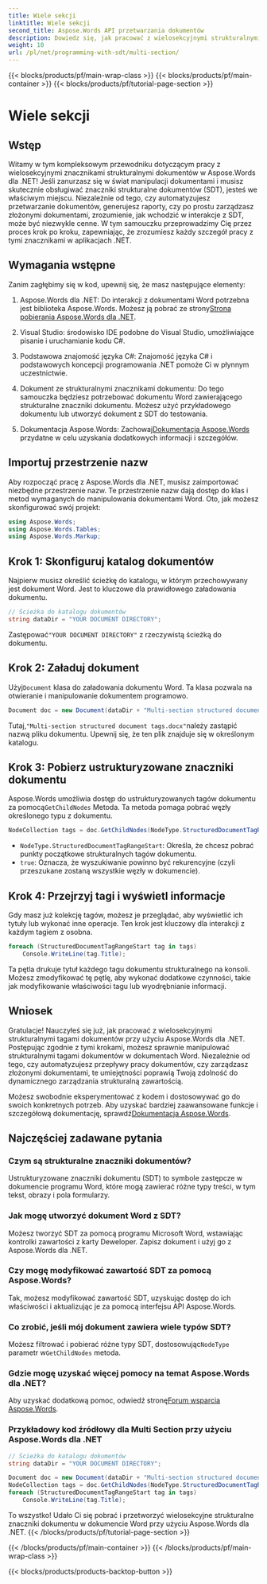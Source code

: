 ```yaml
---
title: Wiele sekcji
linktitle: Wiele sekcji
second_title: Aspose.Words API przetwarzania dokumentów
description: Dowiedz się, jak pracować z wielosekcyjnymi strukturalnymi tagami dokumentów w Aspose.Words dla .NET dzięki temu samouczkowi krok po kroku. Idealne do dynamicznej manipulacji dokumentami.
weight: 10
url: /pl/net/programming-with-sdt/multi-section/
---
```


{{< blocks/products/pf/main-wrap-class >}}
{{< blocks/products/pf/main-container >}}
{{< blocks/products/pf/tutorial-page-section >}}

# Wiele sekcji

## Wstęp

Witamy w tym kompleksowym przewodniku dotyczącym pracy z wielosekcyjnymi znacznikami strukturalnymi dokumentów w Aspose.Words dla .NET! Jeśli zanurzasz się w świat manipulacji dokumentami i musisz skutecznie obsługiwać znaczniki strukturalne dokumentów (SDT), jesteś we właściwym miejscu. Niezależnie od tego, czy automatyzujesz przetwarzanie dokumentów, generujesz raporty, czy po prostu zarządzasz złożonymi dokumentami, zrozumienie, jak wchodzić w interakcje z SDT, może być niezwykle cenne. W tym samouczku przeprowadzimy Cię przez proces krok po kroku, zapewniając, że zrozumiesz każdy szczegół pracy z tymi znacznikami w aplikacjach .NET.

## Wymagania wstępne

Zanim zagłębimy się w kod, upewnij się, że masz następujące elementy:

1.  Aspose.Words dla .NET: Do interakcji z dokumentami Word potrzebna jest biblioteka Aspose.Words. Możesz ją pobrać ze strony[Strona pobierania Aspose.Words dla .NET](https://releases.aspose.com/words/net/).

2. Visual Studio: środowisko IDE podobne do Visual Studio, umożliwiające pisanie i uruchamianie kodu C#.

3. Podstawowa znajomość języka C#: Znajomość języka C# i podstawowych koncepcji programowania .NET pomoże Ci w płynnym uczestnictwie.

4. Dokument ze strukturalnymi znacznikami dokumentu: Do tego samouczka będziesz potrzebować dokumentu Word zawierającego strukturalne znaczniki dokumentu. Możesz użyć przykładowego dokumentu lub utworzyć dokument z SDT do testowania.

5.  Dokumentacja Aspose.Words: Zachowaj[Dokumentacja Aspose.Words](https://reference.aspose.com/words/net/) przydatne w celu uzyskania dodatkowych informacji i szczegółów.

## Importuj przestrzenie nazw

Aby rozpocząć pracę z Aspose.Words dla .NET, musisz zaimportować niezbędne przestrzenie nazw. Te przestrzenie nazw dają dostęp do klas i metod wymaganych do manipulowania dokumentami Word. Oto, jak możesz skonfigurować swój projekt:

```csharp
using Aspose.Words;
using Aspose.Words.Tables;
using Aspose.Words.Markup;
```

## Krok 1: Skonfiguruj katalog dokumentów

Najpierw musisz określić ścieżkę do katalogu, w którym przechowywany jest dokument Word. Jest to kluczowe dla prawidłowego załadowania dokumentu.

```csharp
// Ścieżka do katalogu dokumentów
string dataDir = "YOUR DOCUMENT DIRECTORY";
```

 Zastępować`"YOUR DOCUMENT DIRECTORY"` z rzeczywistą ścieżką do dokumentu.

## Krok 2: Załaduj dokument

 Użyj`Document` klasa do załadowania dokumentu Word. Ta klasa pozwala na otwieranie i manipulowanie dokumentem programowo.

```csharp
Document doc = new Document(dataDir + "Multi-section structured document tags.docx");
```

 Tutaj,`"Multi-section structured document tags.docx"`należy zastąpić nazwą pliku dokumentu. Upewnij się, że ten plik znajduje się w określonym katalogu.

## Krok 3: Pobierz ustrukturyzowane znaczniki dokumentu

 Aspose.Words umożliwia dostęp do ustrukturyzowanych tagów dokumentu za pomocą`GetChildNodes` Metoda. Ta metoda pomaga pobrać węzły określonego typu z dokumentu.

```csharp
NodeCollection tags = doc.GetChildNodes(NodeType.StructuredDocumentTagRangeStart, true);
```

- `NodeType.StructuredDocumentTagRangeStart`: Określa, że chcesz pobrać punkty początkowe strukturalnych tagów dokumentu.
- `true`: Oznacza, że wyszukiwanie powinno być rekurencyjne (czyli przeszukane zostaną wszystkie węzły w dokumencie).

## Krok 4: Przejrzyj tagi i wyświetl informacje

Gdy masz już kolekcję tagów, możesz je przeglądać, aby wyświetlić ich tytuły lub wykonać inne operacje. Ten krok jest kluczowy dla interakcji z każdym tagiem z osobna.

```csharp
foreach (StructuredDocumentTagRangeStart tag in tags)
    Console.WriteLine(tag.Title);
```

Ta pętla drukuje tytuł każdego tagu dokumentu strukturalnego na konsoli. Możesz zmodyfikować tę pętlę, aby wykonać dodatkowe czynności, takie jak modyfikowanie właściwości tagu lub wyodrębnianie informacji.

## Wniosek

Gratulacje! Nauczyłeś się już, jak pracować z wielosekcyjnymi strukturalnymi tagami dokumentów przy użyciu Aspose.Words dla .NET. Postępując zgodnie z tymi krokami, możesz sprawnie manipulować strukturalnymi tagami dokumentów w dokumentach Word. Niezależnie od tego, czy automatyzujesz przepływy pracy dokumentów, czy zarządzasz złożonymi dokumentami, te umiejętności poprawią Twoją zdolność do dynamicznego zarządzania strukturalną zawartością.

 Możesz swobodnie eksperymentować z kodem i dostosowywać go do swoich konkretnych potrzeb. Aby uzyskać bardziej zaawansowane funkcje i szczegółową dokumentację, sprawdź[Dokumentacja Aspose.Words](https://reference.aspose.com/words/net/).

## Najczęściej zadawane pytania

### Czym są strukturalne znaczniki dokumentów?
Ustrukturyzowane znaczniki dokumentu (SDT) to symbole zastępcze w dokumencie programu Word, które mogą zawierać różne typy treści, w tym tekst, obrazy i pola formularzy.

### Jak mogę utworzyć dokument Word z SDT?
Możesz tworzyć SDT za pomocą programu Microsoft Word, wstawiając kontrolki zawartości z karty Deweloper. Zapisz dokument i użyj go z Aspose.Words dla .NET.

### Czy mogę modyfikować zawartość SDT za pomocą Aspose.Words?
Tak, możesz modyfikować zawartość SDT, uzyskując dostęp do ich właściwości i aktualizując je za pomocą interfejsu API Aspose.Words.

### Co zrobić, jeśli mój dokument zawiera wiele typów SDT?
 Możesz filtrować i pobierać różne typy SDT, dostosowując`NodeType` parametr w`GetChildNodes` metoda.

### Gdzie mogę uzyskać więcej pomocy na temat Aspose.Words dla .NET?
 Aby uzyskać dodatkową pomoc, odwiedź stronę[Forum wsparcia Aspose.Words](https://forum.aspose.com/c/words/8).



### Przykładowy kod źródłowy dla Multi Section przy użyciu Aspose.Words dla .NET 

```csharp
// Ścieżka do katalogu dokumentów
string dataDir = "YOUR DOCUMENT DIRECTORY";

Document doc = new Document(dataDir + "Multi-section structured document tags.docx");
NodeCollection tags = doc.GetChildNodes(NodeType.StructuredDocumentTagRangeStart, true);
foreach (StructuredDocumentTagRangeStart tag in tags)
	Console.WriteLine(tag.Title);
```

To wszystko! Udało Ci się pobrać i przetworzyć wielosekcyjne strukturalne znaczniki dokumentu w dokumencie Word przy użyciu Aspose.Words dla .NET.
{{< /blocks/products/pf/tutorial-page-section >}}

{{< /blocks/products/pf/main-container >}}
{{< /blocks/products/pf/main-wrap-class >}}

{{< blocks/products/products-backtop-button >}}
